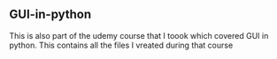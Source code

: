 ## GUI-in-python
This is also part of the udemy course that I toook which covered GUI in python.
This contains all the files I vreated during that course
